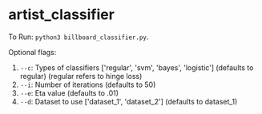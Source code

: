 # artist_classifier

To Run: `python3 billboard_classifier.py`.

Optional flags:
1. `--c`: Types of classifiers ['regular', 'svm', 'bayes', 'logistic'] (defaults to regular) (regular refers to hinge loss)
2. `--i`: Number of iterations (defaults to 50)
3. `--e`: Eta value (defaults to .01)
4. `--d`: Dataset to use ['dataset_1', 'dataset_2'] (defaults to dataset_1)


